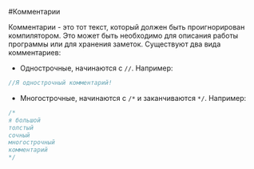 #Комментарии

Комментарии - это тот текст, который должен быть проигнорирован компилятором. 
Это может быть необходимо для описания работы программы или для хранения заметок. Существуют два вида комментариев:  
* Однострочные, начинаются с ```//```. Например:
```Java
//Я однострочный комментарий!
```
* Многострочные, начинаются с ```/*``` и заканчиваются ```*/```. Например:  
```Java
/*
я большой
толстый
сочный
многострочный
комментарий
*/
```
